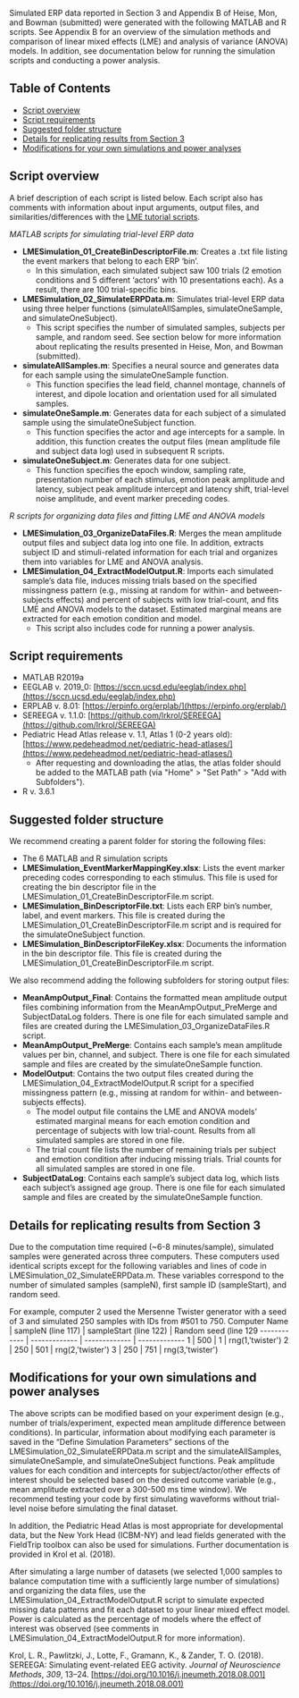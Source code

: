 Simulated ERP data reported in Section 3 and Appendix B of Heise, Mon, and Bowman (submitted) were generated with the following MATLAB and R scripts. See Appendix B for an overview of the simulation methods and comparison of linear mixed effects (LME) and analysis of variance (ANOVA) models. In addition, see documentation below for running the simulation scripts and conducting a power analysis. 

## Table of Contents  
* [Script overview](#script-overview)
* [Script requirements](#script-requirements)
* [Suggested folder structure](#suggested-folder-structure)
* [Details for replicating results from Section 3](#details-for-replicating-results-from-section-3)
* [Modifications for your own simulations and power analyses](#modifications-for-your-own-simulations-and-power-analyses)

## Script overview
A brief description of each script is listed below. Each script also has comments with information about input arguments, output files, and similarities/differences with the [LME tutorial scripts](https://github.com/basclab/LME_MixedEffectsERPTutorial/tree/main/LMETutorialScripts).

*MATLAB scripts for simulating trial-level ERP data*
* **LMESimulation_01_CreateBinDescriptorFile.m**: Creates a .txt file listing the event markers that belong to each ERP ‘bin’.
  * In this simulation, each simulated subject saw 100 trials (2 emotion conditions and 5 different ‘actors’ with 10 presentations each). As a result, there are 100 trial-specific bins.
* **LMESimulation_02_SimulateERPData.m**: Simulates trial-level ERP data using three helper functions (simulateAllSamples, simulateOneSample, and simulateOneSubject).
  * This script specifies the number of simulated samples, subjects per sample, and random seed. See section below for more information about replicating the results presented in Heise, Mon, and Bowman (submitted).
* **simulateAllSamples.m**: Specifies a neural source and generates data for each sample using the simulateOneSample function.
  * This function specifies the lead field, channel montage, channels of interest, and dipole location and orientation used for all simulated samples.
* **simulateOneSample.m**: Generates data for each subject of a simulated sample using the simulateOneSubject function.
  * This function specifies the actor and age intercepts for a sample. In addition, this function creates the output files (mean amplitude file and subject data log) used in subsequent R scripts.
* **simulateOneSubject.m**: Generates data for one subject.
  * This function specifies the epoch window, sampling rate, presentation number of each stimulus, emotion peak amplitude and latency, subject peak amplitude intercept and latency shift, trial-level noise amplitude, and event marker preceding codes.

*R scripts for organizing data files and fitting LME and ANOVA models*
* **LMESimulation_03_OrganizeDataFiles.R**: Merges the mean amplitude output files and subject data log into one file. In addition, extracts subject ID and stimuli-related information for each trial and organizes them into variables for LME and ANOVA analysis.
* **LMESimulation_04_ExtractModelOutput.R**: Imports each simulated sample’s data file, induces missing trials based on the specified missingness pattern (e.g., missing at random for within- and between-subjects effects) and percent of subjects with low trial-count, and fits LME and ANOVA models to the dataset. Estimated marginal means are extracted for each emotion condition and model.
  * This script also includes code for running a power analysis.

## Script requirements
* MATLAB R2019a 
* EEGLAB v. 2019_0: [https://sccn.ucsd.edu/eeglab/index.php](https://sccn.ucsd.edu/eeglab/index.php)
* ERPLAB v. 8.01: [https://erpinfo.org/erplab/](https://erpinfo.org/erplab/)
* SEREEGA v. 1.1.0: [https://github.com/lrkrol/SEREEGA](https://github.com/lrkrol/SEREEGA)
* Pediatric Head Atlas release v. 1.1, Atlas 1 (0-2 years old): [https://www.pedeheadmod.net/pediatric-head-atlases/](https://www.pedeheadmod.net/pediatric-head-atlases/)
  * After requesting and downloading the atlas, the atlas folder should be added to the MATLAB path (via "Home" > "Set Path" > "Add with Subfolders").
* R v. 3.6.1

## Suggested folder structure
We recommend creating a parent folder for storing the following files:
* The 6 MATLAB and R simulation scripts
* **LMESimulation_EventMarkerMappingKey.xlsx**: Lists the event marker preceding codes corresponding to each stimulus. This file is used for creating the bin descriptor file in the LMESimulation_01_CreateBinDescriptorFile.m script.
* **LMESimulation_BinDescriptorFile.txt**: Lists each ERP bin’s number, label, and event markers. This file is created during the LMESimulation_01_CreateBinDescriptorFile.m script and is required for the simulateOneSubject function.
* **LMESimulation_BinDescriptorFileKey.xlsx**: Documents the information in the bin descriptor file. This file is created during the LMESimulation_01_CreateBinDescriptorFile.m script.

We also recommend adding the following subfolders for storing output files:
* **MeanAmpOutput_Final**: Contains the formatted mean amplitude output files combining information from the MeanAmpOutput_PreMerge and SubjectDataLog folders. There is one file for each simulated sample and files are created during the LMESimulation_03_OrganizeDataFiles.R script.
* **MeanAmpOutput_PreMerge**: Contains each sample’s mean amplitude values per bin, channel, and subject. There is one file for each simulated sample and files are created by the simulateOneSample function. 
* **ModelOutput**: Contains the two output files created during the LMESimulation_04_ExtractModelOutput.R script for a specified missingness pattern (e.g., missing at random for within- and between-subjects effects). 
  * The model output file contains the LME and ANOVA models’ estimated marginal means for each emotion condition and percentage of subjects with low trial-count. Results from all simulated samples are stored in one file.
  * The trial count file lists the number of remaining trials per subject and emotion condition after inducing missing trials. Trial counts for all simulated samples are stored in one file.
* **SubjectDataLog**: Contains each sample’s subject data log, which lists each subject’s assigned age group. There is one file for each simulated sample and files are created by the simulateOneSample function. 

## Details for replicating results from Section 3
Due to the computation time required (~6-8 minutes/sample), simulated samples were generated across three computers. These computers used identical scripts except for the following variables and lines of code in LMESimulation_02_SimulateERPData.m. These variables correspond to the number of simulated samples (sampleN), first sample ID (sampleStart), and random seed. 

For example, computer 2 used the Mersenne Twister generator with a seed of 3 and simulated 250 samples with IDs from #501 to 750. 
Computer Name | sampleN (line 117) | sampleStart (line 122) | Random seed (line 129
------------ | ------------- | ------------- | -------------
1 | 500 | 1 | rng(1,'twister')
2 | 250 | 501 | rng(2,'twister')
3 | 250 | 751 | rng(3,'twister')

## Modifications for your own simulations and power analyses
The above scripts can be modified based on your experiment design (e.g., number of trials/experiment, expected mean amplitude difference between conditions). In particular, information about modifying each parameter is saved in the “Define Simulation Parameters” sections of the LMESimulation_02_SimulateERPData.m script and the simulateAllSamples, simulateOneSample, and simulateOneSubject functions. Peak amplitude values for each condition and intercepts for subject/actor/other effects of interest should be selected based on the desired outcome variable (e.g., mean amplitude extracted over a 300-500 ms time window). We recommend testing your code by first simulating waveforms without trial-level noise before simulating the final dataset. 

In addition, the Pediatric Head Atlas is most appropriate for developmental data, but the New York Head (ICBM-NY) and lead fields generated with the FieldTrip toolbox can also be used for simulations. Further documentation is provided in Krol et al. (2018).

After simulating a large number of datasets (we selected 1,000 samples to balance computation time with a sufficiently large number of simulations) and organizing the data files, use the LMESimulation_04_ExtractModelOutput.R script to simulate expected missing data patterns and fit each dataset to your linear mixed effect model. Power is calculated as the percentage of models where the effect of interest was observed (see comments in LMESimulation_04_ExtractModelOutput.R for more information). 

Krol, L. R., Pawlitzki, J., Lotte, F., Gramann, K., & Zander, T. O. (2018). SEREEGA: Simulating event-related EEG activity. *Journal of Neuroscience Methods*, *309*, 13–24. [https://doi.org/10.1016/j.jneumeth.2018.08.001](https://doi.org/10.1016/j.jneumeth.2018.08.001)
